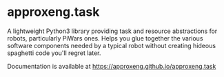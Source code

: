 # approxeng.task

A lightweight Python3 library providing task and resource abstractions for robots, particularly PiWars ones. Helps you
glue together the various software components needed by a typical robot without creating hideous spaghetti code you'll
regret later.

Documentation is available at https://approxeng.github.io/approxeng.task
